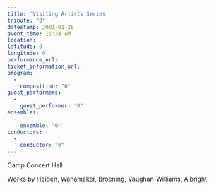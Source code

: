 ```yaml
---
title: 'Visiting Artists Series'
tribute: "0"
datestamp: 2001-01-26
event_time: 11:34 AM
location: 
latitude: 0
longitude: 0
performance_url: 
ticket_information_url: 
program: 
  -
    composition: "0"
guest_performers: 
  -
    guest_performer: "0"
ensembles: 
  -
    ensemble: "0"
conductors: 
  -
    conductor: "0"
---
```

Camp Concert Hall

Works by Heiden, Wanamaker, Broening, Vaughan-Williams, Albright
